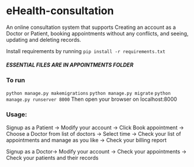 # eHealth-consultation

An online consultation system that supports Creating an account as a Doctor or Patient, booking appointments without any conflicts, and seeing, updating and deleting records.

Install requirements by running `pip install -r requirements.txt`

##### ESSENTIAL FILES ARE IN APPOINTMENTS FOLDER ####
### To run
`python manage.py makemigrations`
`python manage.py migrate`
`python manage.py runserver 8000`
Then open your browser on localhost:8000

### Usage:
Signup as a Patient -> Modify your account -> Click Book appointment -> Choose a Doctor from list of doctors -> Select time -> Check your list of appointments and manage as you like -> Check your billing report

Signup as a Doctor-> Modify your account -> Check your appointments -> Check your patients and their records
